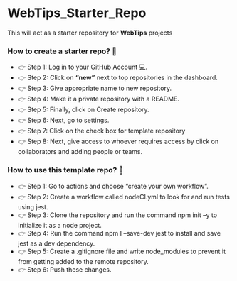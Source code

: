 # WebTips_Starter_Repo
This will act as a starter repository for **WebTips** projects

### How to create a starter repo? 🏁

- 👉 Step 1: Log in to your GitHub Account 💻.
- 👉 Step 2: Click on **“new”** next to top repositories in the dashboard.
- 👉 Step 3: Give appropriate name to new repository.
- 👉 Step 4: Make it a private repository with a README.
- 👉 Step 5: Finally, click on Create repository.
- 👉 Step 6: Next, go to settings.
- 👉 Step 7:  Click on the check box for template repository
- 👉 Step 8: Next, give access to whoever requires access by click on collaborators and adding people or teams.
 
### How to use this template repo? 🏁

- 👉 Step 1: Go to actions and choose “create your own workflow”.
- 👉 Step 2: Create a workflow called nodeCI.yml to look for and run tests using jest. 
- 👉 Step 3: Clone the repository and run the command npm init –y to initialize it as a node project.
- 👉 Step 4: Run the command npm I –save-dev jest to install and save jest as a dev dependency.
- 👉 Step 5: Create a .gitignore file and write node_modules to prevent it from getting added to the remote repository.
- 👉 Step 6: Push these changes.
